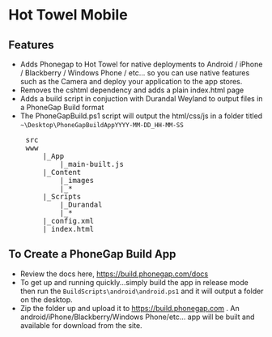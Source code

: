 ﻿Hot Towel Mobile
=================
Features
---------
* Adds Phonegap to Hot Towel for native deployments to Android / iPhone / Blackberry / Windows Phone / etc... so 
you can use native features such as the Camera and deploy your application to the app stores.
* Removes the cshtml dependency and adds a plain index.html page
* Adds a build script in conjuction with Durandal Weyland to output files in a PhoneGap Build format
* The PhoneGapBuild.ps1 script will output the html/css/js in a folder titled 
`~\Desktop\PhoneGapBuildAppYYYY-MM-DD_HH-MM-SS`
<pre>
	src
	www
		|_App
			|_main-built.js
		|_Content
			|_images
			|_*
		|_Scripts	
			|_Durandal
			|_*
		|_config.xml
		|_index.html
</pre>

To Create a PhoneGap Build App
--------------------------------
* Review the docs here, https://build.phonegap.com/docs 
* To get up and running quickly...simply build the app in release mode then
 run the `BuildScripts\android\android.ps1` and it will output a folder on the desktop.
* Zip the folder up and upload it to https://build.phonegap.com . 
An android/iPhone/Blackberry/Windows Phone/etc... app will be built and available for download from the site.
